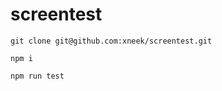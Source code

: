 # screentest

```
git clone git@github.com:xneek/screentest.git
```

```
npm i
```

```
npm run test
```